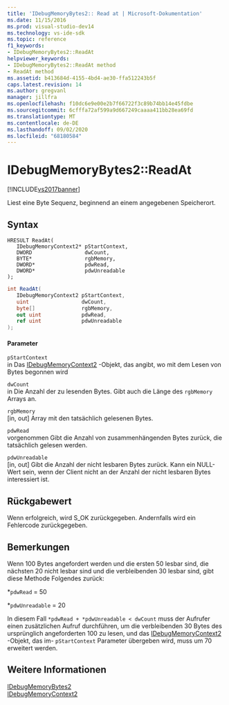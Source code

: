```yaml
---
title: 'IDebugMemoryBytes2:: Read at | Microsoft-Dokumentation'
ms.date: 11/15/2016
ms.prod: visual-studio-dev14
ms.technology: vs-ide-sdk
ms.topic: reference
f1_keywords:
- IDebugMemoryBytes2::ReadAt
helpviewer_keywords:
- IDebugMemoryBytes2::ReadAt method
- ReadAt method
ms.assetid: b413684d-4155-4bd4-ae30-ffa512243b5f
caps.latest.revision: 14
ms.author: gregvanl
manager: jillfra
ms.openlocfilehash: f10dc6e9e00e2b7f66722f3c89b74bb14e45fdbe
ms.sourcegitcommit: 6cfffa72af599a9d667249caaaa411bb28ea69fd
ms.translationtype: MT
ms.contentlocale: de-DE
ms.lasthandoff: 09/02/2020
ms.locfileid: "68180584"
---
```

# <a name="idebugmemorybytes2readat"></a>IDebugMemoryBytes2::ReadAt
[!INCLUDE[vs2017banner](../../../includes/vs2017banner.md)]

Liest eine Byte Sequenz, beginnend an einem angegebenen Speicherort.  
  
## <a name="syntax"></a>Syntax  
  
```cpp#  
HRESULT ReadAt(   
   IDebugMemoryContext2* pStartContext,  
   DWORD                 dwCount,  
   BYTE*                 rgbMemory,  
   DWORD*                pdwRead,  
   DWORD*                pdwUnreadable  
);  
```  
  
```csharp  
int ReadAt(  
   IDebugMemoryContext2 pStartContext,  
   uint                 dwCount,  
   byte[]               rgbMemory,  
   out uint             pdwRead,  
   ref uint             pdwUnreadable  
);  
```  
  
#### <a name="parameters"></a>Parameter  
 `pStartContext`  
 in Das [IDebugMemoryContext2](../../../extensibility/debugger/reference/idebugmemorycontext2.md) -Objekt, das angibt, wo mit dem Lesen von Bytes begonnen wird  
  
 `dwCount`  
 in Die Anzahl der zu lesenden Bytes. Gibt auch die Länge des `rgbMemory` Arrays an.  
  
 `rgbMemory`  
 [in, out] Array mit den tatsächlich gelesenen Bytes.  
  
 `pdwRead`  
 vorgenommen Gibt die Anzahl von zusammenhängenden Bytes zurück, die tatsächlich gelesen werden.  
  
 `pdwUnreadable`  
 [in, out] Gibt die Anzahl der nicht lesbaren Bytes zurück. Kann ein NULL-Wert sein, wenn der Client nicht an der Anzahl der nicht lesbaren Bytes interessiert ist.  
  
## <a name="return-value"></a>Rückgabewert  
 Wenn erfolgreich, wird S_OK zurückgegeben. Andernfalls wird ein Fehlercode zurückgegeben.  
  
## <a name="remarks"></a>Bemerkungen  
 Wenn 100 Bytes angefordert werden und die ersten 50 lesbar sind, die nächsten 20 nicht lesbar sind und die verbleibenden 30 lesbar sind, gibt diese Methode Folgendes zurück:  
  
 *`pdwRead` = 50  
  
 *`pdwUnreadable` = 20  
  
 In diesem Fall `*pdwRead + *pdwUnreadable < dwCount` muss der Aufrufer einen zusätzlichen Aufruf durchführen, um die verbleibenden 30 Bytes des ursprünglich angeforderten 100 zu lesen, und das [IDebugMemoryContext2](../../../extensibility/debugger/reference/idebugmemorycontext2.md) -Objekt, das im- `pStartContext` Parameter übergeben wird, muss um 70 erweitert werden.  
  
## <a name="see-also"></a>Weitere Informationen  
 [IDebugMemoryBytes2](../../../extensibility/debugger/reference/idebugmemorybytes2.md)   
 [IDebugMemoryContext2](../../../extensibility/debugger/reference/idebugmemorycontext2.md)
